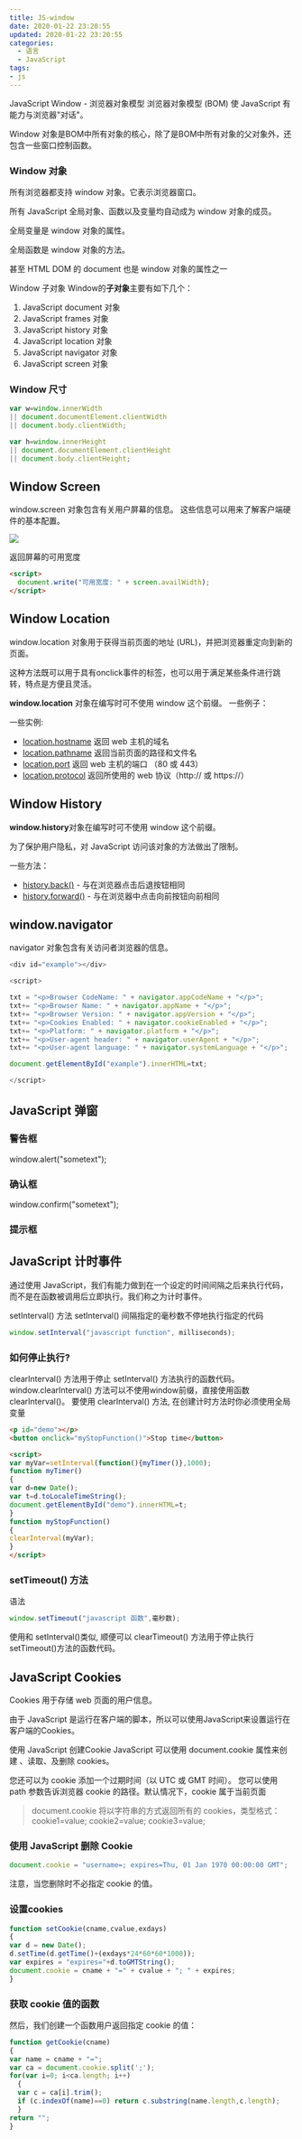 ```yaml
---
title: JS-window
date: 2020-01-22 23:20:55
updated: 2020-01-22 23:20:55
categories:
  - 语言
  - JavaScript
tags:
- js
---
```


JavaScript Window - 浏览器对象模型
浏览器对象模型 (BOM) 使 JavaScript 有能力与浏览器"对话"。

Window 对象是BOM中所有对象的核心，除了是BOM中所有对象的父对象外，还包含一些窗口控制函数。

### Window 对象

所有浏览器都支持 window 对象。它表示浏览器窗口。

所有 JavaScript 全局对象、函数以及变量均自动成为 window 对象的成员。

全局变量是 window 对象的属性。

全局函数是 window 对象的方法。

甚至 HTML DOM 的 document 也是 window 对象的属性之一

Window 子对象
Window的**子对象**主要有如下几个：

1. JavaScript document 对象
2. JavaScript frames 对象
3. JavaScript history 对象
4. JavaScript location 对象
5. JavaScript navigator 对象
6. JavaScript screen 对象

### Window 尺寸

```javascript
var w=window.innerWidth
|| document.documentElement.clientWidth
|| document.body.clientWidth;

var h=window.innerHeight
|| document.documentElement.clientHeight
|| document.body.clientHeight;
```

## Window Screen

window.screen 对象包含有关用户屏幕的信息。
这些信息可以用来了解客户端硬件的基本配置。

![](https://upload-images.jianshu.io/upload_images/1662509-fa4a0c82b7419ee4.png?imageMogr2/auto-orient/strip%7CimageView2/2/w/1240)

返回屏幕的可用宽度

```html
<script>
  document.write("可用宽度: " + screen.availWidth);
</script>
```

## Window Location

window.location 对象用于获得当前页面的地址 (URL)，并把浏览器重定向到新的页面。

这种方法既可以用于具有onclick事件的标签，也可以用于满足某些条件进行跳转，特点是方便且灵活。

**window.location** 对象在编写时可不使用 window 这个前缀。 一些例子：

一些实例:

* [location.hostname](https://www.w3cschool.cn/jsref/prop-loc-hostname.html) 返回 web 主机的域名
* [location.pathname](https://www.w3cschool.cn/jsref/prop-loc-pathname.html) 返回当前页面的路径和文件名
* [location.port](https://www.w3cschool.cn/jsref/prop-loc-port.html) 返回 web 主机的端口 （80 或 443）
* [location.protocol](https://www.w3cschool.cn/jsref/prop-loc-protocol.html) 返回所使用的 web 协议（http:// 或 https://）

## Window History

**window.history**对象在编写时可不使用 window 这个前缀。

为了保护用户隐私，对 JavaScript 访问该对象的方法做出了限制。

一些方法：

* [history.back()](https://www.w3cschool.cn/jsref/met-his-back.html) - 与在浏览器点击后退按钮相同
* [history.forward()](https://www.w3cschool.cn/jsref/met-his-forward.html) - 与在浏览器中点击向前按钮向前相同

## window.navigator

navigator 对象包含有关访问者浏览器的信息。

```javascript
<div id="example"></div>

<script>

txt = "<p>Browser CodeName: " + navigator.appCodeName + "</p>";
txt+= "<p>Browser Name: " + navigator.appName + "</p>";
txt+= "<p>Browser Version: " + navigator.appVersion + "</p>";
txt+= "<p>Cookies Enabled: " + navigator.cookieEnabled + "</p>";
txt+= "<p>Platform: " + navigator.platform + "</p>";
txt+= "<p>User-agent header: " + navigator.userAgent + "</p>";
txt+= "<p>User-agent language: " + navigator.systemLanguage + "</p>";

document.getElementById("example").innerHTML=txt;

</script>
```

## JavaScript 弹窗

### 警告框

window.alert("sometext");

### 确认框

window.confirm("sometext");

### 提示框

## JavaScript 计时事件

通过使用 JavaScript，我们有能力做到在一个设定的时间间隔之后来执行代码，而不是在函数被调用后立即执行。我们称之为计时事件。

setInterval() 方法
setInterval() 间隔指定的毫秒数不停地执行指定的代码

```js
window.setInterval("javascript function", milliseconds);
```

### 如何停止执行?

clearInterval() 方法用于停止 setInterval() 方法执行的函数代码。
window.clearInterval() 方法可以不使用window前缀，直接使用函数clearInterval()。
要使用 clearInterval() 方法, 在创建计时方法时你必须使用全局变量

```html
<p id="demo"></p>
<button onclick="myStopFunction()">Stop time</button>

<script>
var myVar=setInterval(function(){myTimer()},1000);
function myTimer()
{
var d=new Date();
var t=d.toLocaleTimeString();
document.getElementById("demo").innerHTML=t;
}
function myStopFunction()
{
clearInterval(myVar);
}
</script>
```

### setTimeout() 方法

语法

```js
window.setTimeout("javascript 函数",毫秒数);
```

使用和 setInterval()类似, 顺便可以 clearTimeout() 方法用于停止执行setTimeout()方法的函数代码。

## JavaScript Cookies

Cookies 用于存储 web 页面的用户信息。

由于 JavaScript 是运行在客户端的脚本，所以可以使用JavaScript来设置运行在客户端的Cookies。

使用 JavaScript 创建Cookie
JavaScript 可以使用 document.cookie 属性来创建 、读取、及删除 cookies。

您还可以为 cookie 添加一个过期时间（以 UTC 或 GMT 时间）。
您可以使用 path 参数告诉浏览器 cookie 的路径。默认情况下，cookie 属于当前页面

> document.cookie 将以字符串的方式返回所有的 cookies，类型格式： cookie1=value; cookie2=value; cookie3=value;

### 使用 JavaScript 删除 Cookie

```javascript
document.cookie = "username=; expires=Thu, 01 Jan 1970 00:00:00 GMT";
```

注意，当您删除时不必指定 cookie 的值。

### 设置cookies

```js
function setCookie(cname,cvalue,exdays)
{
var d = new Date();
d.setTime(d.getTime()+(exdays*24*60*60*1000));
var expires = "expires="+d.toGMTString();
document.cookie = cname + "=" + cvalue + "; " + expires;
}
```

### 获取 cookie 值的函数

然后，我们创建一个函数用户返回指定 cookie 的值：

```js
function getCookie(cname)
{
var name = cname + "=";
var ca = document.cookie.split(';');
for(var i=0; i<ca.length; i++)
  {
  var c = ca[i].trim();
  if (c.indexOf(name)==0) return c.substring(name.length,c.length);
  }
return "";
}
```
